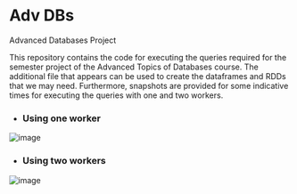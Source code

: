 # Adv DBs
Advanced Databases Project

This repository contains the code for executing the queries required for the semester project of the Advanced Topics of Databases course. The additional file that appears can be used to create the dataframes and RDDs that we may need. Furthermore, snapshots are provided for some indicative times for executing the queries with one and two workers.


* ### Using one worker
![image](https://user-images.githubusercontent.com/115941066/216767858-47f92b0e-52a6-40b2-95b7-218995d888c1.png)

* ### Using two workers
![image](https://user-images.githubusercontent.com/115941066/216767898-c4c80a3b-e2b5-4f44-a027-25209b2f948d.png)
